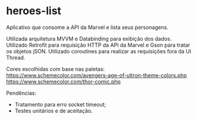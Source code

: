# heroes-list
Aplicativo que consome a API da Marvel e lista seus personagens.

Utilizada arquitetura MVVM e Databinding para exibição dos dados.
Utilizado Retrofit para requisição HTTP da API da Marvel e Gson para tratar os objetos jSON.
Utilizado coroutines para realizar as requisições fora da UI Thread.

Cores escolhidas com base nas paletas:
https://www.schemecolor.com/avengers-age-of-ultron-theme-colors.php
https://www.schemecolor.com/thor-comic.php

Pendências:
- Tratamento para erro socket timeout;
- Testes unitários e de aceitação.
